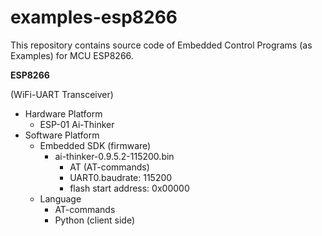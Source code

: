# examples-esp8266

This repository contains source code of Embedded Control Programs (as Examples) for MCU ESP8266.

**ESP8266**

(WiFi-UART Transceiver)

- Hardware Platform
  - ESP-01 Ai-Thinker
- Software Platform
  - Embedded SDK (firmware)
    - ai-thinker-0.9.5.2-115200.bin
      - AT (AT-commands)
      - UART0.baudrate: 115200
      - flash start address: 0x00000
  - Language
    - AT-commands
    - Python (client side)
